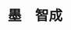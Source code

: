 ---
title: "墨　智成"
draft: false

# Job rank 職階
rank: "准教授" # 教授 | 准教授 | 助教 | ...

# Laboratory group
la_group: "分子化学" # 分子化学 | 物質化学 | 反応化学 | 界面化学

# Laboratory
laboratory:
  id: theophyschem
  name: 理論物理化学研究室


# ページ上部の背景画像。
# 独自で設定する場合は、exampleSite/images/faculty フォルダーに写真ファイルを入れ、
# 以下にそのパスを指定して下さい。横1000ピクセル程度の解像度を推奨。
# 例: bg_image: "images/faculty/koga_banner.jpg"
bg_image: "images/banner/bg1.jpg"

# 100文字程度の説明文。ページ上部に表示されます。
description : "液体，溶液，生物系の分子/数理モデリング"

# portrait写真。横400ピクセル程度の解像度を推奨。
image: "images/faculty/sumi.jpg"

# 研究分野。3つ以上増やしても構いません。
interest: ["液体論", "数理モデル", "生命科学"]

# 業績。Reserchmapや科研費情報なども適宜追加して下さい。
# 業績が[]となっている人は、他の方のachievements欄を参考に記入して下さい。
achievements:
- icon: ti-id-badge
  link: https://orcid.org/0000-0002-4230-5908
  name: ORCID 0000-0002-4230-5908


# 連絡先。SNSも追加できます。
contact:
- icon: ti-email
  link: mailto:sumi@okayama-u.ac.jp
  name: sumi@okayama-u.ac.jp
- icon: ti-mobile
  link: tel:086-251-7837
  name: 086-251-7837


- name : "理論物理化学研究室"
  icon : "ti-world" # icon pack : https://themify.me/themify-icons
  link : "http://phys.chem.okayama-u.ac.jp/"

- name : "700-8530 岡山県岡山市津島中3－1－1 基礎研406室"
  icon : "ti-location-pin" # icon pack : https://themify.me/themify-icons
  link : "#"

# type
type: "faculty"

# 下の"---"以下に、個人の紹介文をMarkdown書式で書きこんで下さい。
---